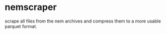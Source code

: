 # nemscraper
scrape all files from the nem archives and compress them to a more usable parquet format.
